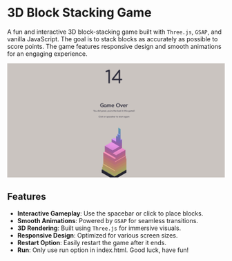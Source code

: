 # 3D Block Stacking Game

A fun and interactive 3D block-stacking game built with `Three.js`, `GSAP`, and vanilla JavaScript. The goal is to stack blocks as accurately as possible to score points. The game features responsive design and smooth animations for an engaging experience.

![Game Screenshot](./images/game-ss.png)

## Features

- **Interactive Gameplay**: Use the spacebar or click to place blocks.
- **Smooth Animations**: Powered by `GSAP` for seamless transitions.
- **3D Rendering**: Built using `Three.js` for immersive visuals.
- **Responsive Design**: Optimized for various screen sizes.
- **Restart Option**: Easily restart the game after it ends.
- **Run**: Only use run option in index.html. Good luck, have fun!
